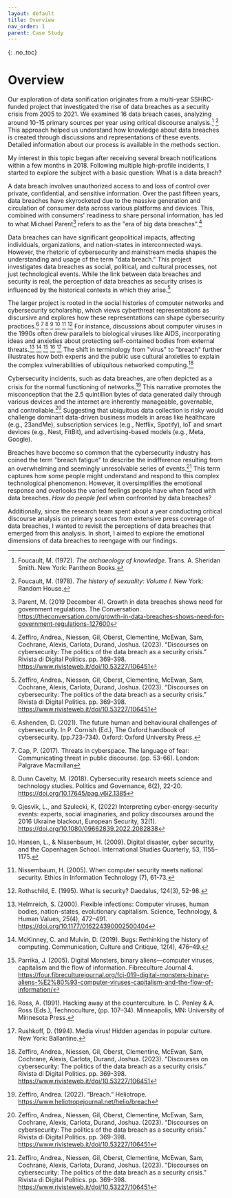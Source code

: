 ```yaml
---
layout: default
title: Overview
nav_order: 1
parent: Case Study
---
```


<!-- 
This page is an example lesson template.
Add, edit, or remove any content below for the workshop in question. -->

<!-- Putting a {: .no_toc} above a header removes it from the table of contents -->

{: .no_toc}  
# Overview

Our exploration of data sonification originates from a multi-year SSHRC-funded project that investigated the rise of data breaches as a security crisis from 2005 to 2021. We examined 16 data breach cases, analyzing around 10-15 primary sources per year using critical discourse analysis.[^1] [^2]  This approach helped us understand how knowledge about data breaches is created through discussions and representations of these events. Detailed information about our process is available in the methods section.

My interest in this topic began after receiving several breach notifications within a few months in 2018. Following multiple high-profile incidents, I started to explore the subject with a basic question: What is a data breach?

A data breach involves unauthorized access to and loss of control over private, confidential, and sensitive information. Over the past fifteen years, data breaches have skyrocketed due to the massive generation and circulation of consumer data across various platforms and devices. This, combined with consumers' readiness to share personal information, has led to what Michael Parent[^3] refers to as the "era of big data breaches".[^4]  

Data breaches can have significant geopolitical impacts, affecting individuals, organizations, and nation-states in interconnected ways. However, the rhetoric of cybersecurity and mainstream media shapes the understanding and usage of the term "data breach." This project investigates data breaches as social, political, and cultural processes, not just technological events. While the link between data breaches and security is real, the perception of data breaches as security crises is influenced by the historical contexts in which they arise.[^4]

The larger project is rooted in the social histories of computer networks and cybersecurity scholarship, which views cyberthreat representations as discursive and explores how these representations can shape cybersecurity practices.[^5] [^6] [^7] [^8] [^9] [^10] [^11] For instance, discussions about computer viruses in the 1990s often drew parallels to biological viruses like AIDS, incorporating ideas and anxieties about protecting self-contained bodies from external threats.[^12] [^13] [^14] [^15] [^16] The shift in terminology from "virus" to "breach" further illustrates how both experts and the public use cultural anxieties to explain the complex vulnerabilities of ubiquitous networked computing.[^4]

Cybersecurity incidents, such as data breaches, are often depicted as a crisis for the normal functioning of networks.[^17] This narrative promotes the misconception that the 2.5 quintillion bytes of data generated daily through various devices and the internet are inherently  manageable, governable, and controllable.[^4] Suggesting that ubiquitous data collection is risky would challenge dominant data-driven business models in areas like healthcare (e.g., 23andMe), subscription services (e.g., Netflix, Spotify), IoT and smart devices (e.g., Nest, FitBit), and advertising-based models (e.g., Meta, Google).

Breaches have become so common that the cybersecurity industry has coined the term "breach fatigue" to describe the indifference resulting from an overwhelming and seemingly unresolvable series of events.[^4] This term captures how some people might understand and respond to this complex technological phenomenon. However, it oversimplifies the emotional response and overlooks the varied feelings people have when faced with data breaches. *How do people feel* when confronted by data breaches? 

Additionally, since the research team spent about a year conducting critical discourse analysis on primary sources from extensive press coverage of data breaches, I wanted to revisit the perceptions of data breaches that emerged from this analysis. In short, I aimed to explore the emotional dimensions of data breaches to reengage with our findings.

[^1]: Foucault, M. (1972). <em> The archaeology of knowledge. </em> Trans. A. Sheridan Smith. New York:  Pantheon Books. 

[^2]: Foucault, M. (1978). <em> The history of sexuality: Volume I. </em> New York: Random House.   

[^3]: Parent, M. (2019 December 4). Growth in data breaches shows need for government regulations. The Conversation. <https://theconversation.com/growth-in-data-breaches-shows-need-for-government-regulations-127600>

[^4]: Zeffiro, Andrea., Niessen, Gil, Oberst, Clementine, McEwan, Sam, Cochrane, Alexis, Carlota, Durand, Joshua. (2023). “Discourses on cybersecurity: The politics of the data breach as a security crisis.” Rivista di Digital Politics. pp. 369-398. <https://www.rivisteweb.it/doi/10.53227/106451>

[^5]: Ashenden, D. (2021). The future human and behavioural challenges of cybersecurity. In P. Cornish (Ed.), The Oxford handbook of cybersecurity. (pp.723-734). Oxford: Oxford University Press.

[^6]: Cap, P. (2017). Threats in cyberspace. The language of fear: Communicating threat in public discourse. (pp. 53-66). London: Palgrave Macmillan

[^7]: Dunn Cavelty, M. (2018). Cybersecurity research meets science and technology studies. Politics and Governance, 6(2), 22-20. <https://doi.org/10.17645/pag.v6i2.1385>

[^8]: Gjesvik, L., and Szulecki, K, (2022) Interpreting cyber-energy-security events: experts, social imaginaries, and policy discourses around the 2016 Ukraine blackout, European Security, 32(1). <https://doi.org/10.1080/09662839.2022.2082838>

[^9]: Hansen, L., & Nissenbaum, H. (2009). Digital disaster, cyber security, and the Copenhagen School. International Studies Quarterly, 53, 1155–1175.

[^10]: Nissembaum, H. (2005). When computer security meets national security. Ethics in Information Technology (7), 61-73.

[^11]: Rothschild, E. (1995). What is security? Daedalus, 124(3), 52-98.

[^12]: Helmreich, S. (2000). Flexible infections: Computer viruses, human bodies, nation-states, evolutionary capitalism. Science, Technology, & Human Values, 25(4), 472–491. <https://doi.org/10.1177/016224390002500404>

[^13]: McKinney, C. and Mulvin, D. (2019). Bugs: Rethinking the history of computing. Communication, Culture and Critique, 12(4), 476–49.

[^14]: Parrika, J. (2005). Digital Monsters, binary aliens—computer viruses, capitalism and the flow of information. Fibreculture Journal 4. <https://four.fibreculturejournal.org/fcj-019-digital-monsters-binary-aliens-%E2%80%93-computer-viruses-capitalism-and-the-flow-of-information/>

[^15]: Ross, A. (1991). Hacking away at the counterculture. In C. Penley & A. Ross (Eds.), Technoculture, (pp. 107–34). Minneapolis, MN: University of Minnesota Press.

[^16]: Rushkoff, D. (1994). Media virus! Hidden agendas in popular culture. New York: Ballantine.

[^17]: Zeffiro, Andrea. (2022). “Breach.” Heliotrope. <https://www.heliotropejournal.net/helio/breach>
